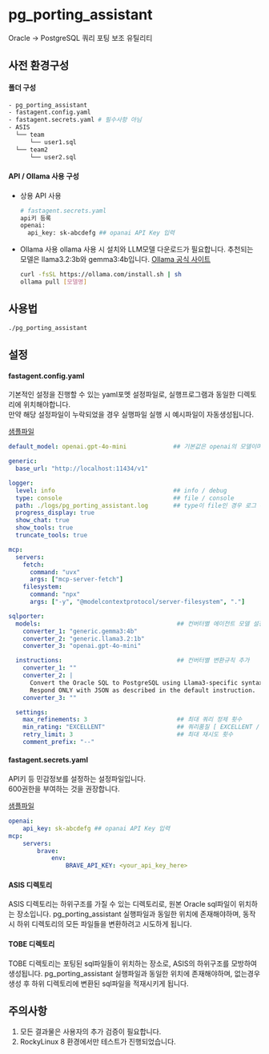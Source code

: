 # pg_porting_assistant
Oracle -> PostgreSQL 쿼리 포팅 보조 유틸리티

## 사전 환경구성
#### 폴더 구성
```bash
- pg_porting_assistant
- fastagent.config.yaml
- fastagent.secrets.yaml # 필수사항 아님
- ASIS
  └── team
      └── user1.sql
  └── team2
      └── user2.sql
```
#### API / Ollama 사용 구성
- 상용 API 사용
  ```bash
  # fastagent.secrets.yaml
  api키 등록
  openai:
    api_key: sk-abcdefg ## opanai API Key 입력
  ```
- Ollama 사용
  ollama 사용 시 설치와 LLM모델 다운로드가 필요합니다.
  추천되는 모델은 llama3.2:3b와 gemma3:4b입니다.
  [Ollama 공식 사이트](https://ollama.com)
  ```bash
  curl -fsSL https://ollama.com/install.sh | sh
  ollama pull [모델명]
  ```

## 사용법
```bash
./pg_porting_assistant
```

## 설정
#### fastagent.config.yaml
기본적인 설정을 진행할 수 있는 yaml포멧 설정파일로, 실행프로그램과 동일한 디렉토리에 위치해야합니다.  
만약 해당 설정파일이 누락되었을 경우 실행파일 실행 시 예시파일이 자동생성됩니다.

[샘플파일](config_sample/fastagent.config.yaml)
```yaml
default_model: openai.gpt-4o-mini             ## 기본값은 openai의 모델이며, openai의 API키 설정이 필요합니다.

generic:
  base_url: "http://localhost:11434/v1"

logger:
  level: info                                 ## info / debug
  type: console                               ## file / console
  path: ./logs/pg_porting_assistant.log       ## type이 file인 경우 로그 위치
  progress_display: true
  show_chat: true
  show_tools: true
  truncate_tools: true

mcp:
  servers:
    fetch:
      command: "uvx"
      args: ["mcp-server-fetch"]
    filesystem:
      command: "npx"
      args: ["-y", "@modelcontextprotocol/server-filesystem", "."]

sqlporter:
  models:                                      ## 컨버터별 에이전트 모델 설정
    converter_1: "generic.gemma3:4b"
    converter_2: "generic.llama3.2:1b"
    converter_3: "openai.gpt-4o-mini"

  instructions:                                ## 컨버터별 변환규칙 추가
    converter_1: ""
    converter_2: |
      Convert the Oracle SQL to PostgreSQL using Llama3-specific syntax rules.
      Respond ONLY with JSON as described in the default instruction.
    converter_3: ""

  settings:
    max_refinements: 3                         ## 최대 쿼리 정제 횟수
    min_rating: "EXCELLENT"                    ## 쿼리품질 [ EXCELLENT / GOOD ]
    retry_limit: 3                             ## 최대 재시도 횟수
    comment_prefix: "--"
```

#### fastagent.secrets.yaml
API키 등 민감정보를 설정하는 설정파일입니다.  
600권한을 부여하는 것을 권장합니다.

[샘플파일](config_sample/fastagent.secrets.yaml)
```yaml
openai:
    api_key: sk-abcdefg ## opanai API Key 입력
mcp:
    servers:
        brave:
            env:
                BRAVE_API_KEY: <your_api_key_here>
```

#### ASIS 디렉토리
ASIS 디렉토리는 하위구조를 가질 수 있는 디렉토리로, 원본 Oracle sql파일이 위치하는 장소입니다.
pg_porting_assistant 실행파일과 동일한 위치에 존재해야하며, 동작 시 하위 디렉토리의 모든 파일들을 변환하려고 시도하게 됩니다.

#### TOBE 디렉토리
TOBE 디렉토리는 포팅된 sql파일들이 위치하는 장소로, ASIS의 하위구조를 모방하여 생성됩니다.
pg_porting_assistant 실행파일과 동일한 위치에 존재해야하며, 없는경우 생성 후 하위 디렉토리에 변환된 sql파일을 적재시키게 됩니다.

## 주의사항
1. 모든 결과물은 사용자의 추가 검증이 필요합니다.
2. RockyLinux 8 환경에서만 테스트가 진행되었습니다.
